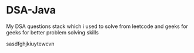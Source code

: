 # DSA-Java


My DSA questions stack which i used to solve from leetcode and geeks for geeks for better problem solving skills

sasdfghjkiuytewcvn


